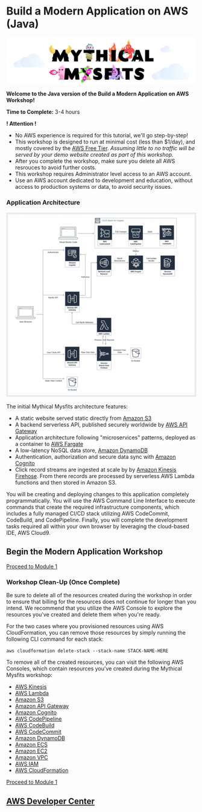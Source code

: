 # Build a Modern Application on AWS (Java)

![mysfits-welcome](/images/module-1/mysfits-welcome.png)

**Welcome to the **Java** version of the Build a Modern Application on AWS Workshop!**

**Time to Complete:** 3-4 hours

**! Attention !**

* No AWS experience is required for this tutorial, we'll go step-by-step!
* This workshop is designed to run at minimal cost (less than $1/day), and mostly covered by the [AWS Free Tier](https://aws.amazon.com/free).
*Assuming little to no traffic will be served by your demo website created as part of this workshop.*
* After you complete the workshop, make sure you delete all AWS resrouces to avoid further costs.
* This workshop requires Administrator level access to an AWS account.
* Use an AWS account dedicated to development and education, without access to production systems or data, to avoid security issues. 

### Application Architecture

![Application Architecture](/images/arch-diagram.png)

The initial Mythical Mysfits architecture features:
* A static website served static directly from [Amazon S3](https://aws.amazon.com/s3)
* A backend serverless API, published securely worldwide by [AWS API Gateway](https://aws.amazon.com/api-gateway/) 
* Application architecture following "microservices" patterns, deployed as a container to [AWS Fargate](https://aws.amazon.com/fargate/)
* A low-latency NoSQL data store, [Amazon DynamoDB](https://aws.amazon.com/dynamodb/)
* Authentication, authorization and secure data sync with [Amazon Cognito](https://aws.amazon.com/fargate/)
* Click record streams are ingested at scale by by [Amazon Kinesis Firehose](https://aws.amazon.com/kinesis/data-firehose/). From there records are processed by serverless AWS Lambda functions and then stored in Amazon S3.

You will be creating and deploying changes to this application completely programmatically. You will use the AWS Command Line Interface to execute commands that create the required infrastructure components, which includes a fully managed CI/CD stack utilizing AWS CodeCommit, CodeBuild, and CodePipeline.  Finally, you will complete the development tasks required all within your own browser by leveraging the cloud-based IDE, AWS Cloud9.

## Begin the Modern Application Workshop

[Proceed to Module 1](/module-1)


### Workshop Clean-Up (Once Complete)
Be sure to delete all of the resources created during the workshop in order to ensure that billing for the resources does not continue for longer than you intend.  We recommend that you utilize the AWS Console to explore the resources you've created and delete them when you're ready.  

For the two cases where you provisioned resources using AWS CloudFormation, you can remove those resources by simply running the following CLI command for each stack:

```
aws cloudformation delete-stack --stack-name STACK-NAME-HERE
```

To remove all of the created resources, you can visit the following AWS Consoles, which contain resources you've created during the Mythical Mysfits workshop:
* [AWS Kinesis](https://console.aws.amazon.com/kinesis/home)
* [AWS Lambda](https://console.aws.amazon.com/lambda/home)
* [Amazon S3](https://console.aws.amazon.com/s3/home)
* [Amazon API Gateway](https://console.aws.amazon.com/apigateway/home)
* [Amazon Cognito](https://console.aws.amazon.com/cognito/home)
* [AWS CodePipeline](https://console.aws.amazon.com/codepipeline/home)
* [AWS CodeBuild](https://console.aws.amazon.com/codebuild/home)
* [AWS CodeCommit](https://console.aws.amazon.com/codecommit/home)
* [Amazon DynamoDB](https://console.aws.amazon.com/dynamodb/home)
* [Amazon ECS](https://console.aws.amazon.com/ecs/home)
* [Amazon EC2](https://console.aws.amazon.com/ec2/home)
* [Amazon VPC](https://console.aws.amazon.com/vpc/home)
* [AWS IAM](https://console.aws.amazon.com/iam/home)
* [AWS CloudFormation](https://console.aws.amazon.com/cloudformation/home)


[Proceed to Module 1](/module-1)


## [AWS Developer Center](https://developer.aws)
